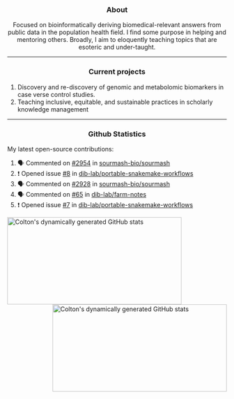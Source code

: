 <!--
Inspiration derived from:
1. https://zzetao.github.io/awesome-github-profile/
2. https://github.com/spcanelon
3. https://github.com/tallguyjenks

Tools used:
1. https://github.com/anuraghazra/github-readme-stats
2. https://github.com/jamesgeorge007/github-activity-readme
3. https://github.com/topics/profile-readme
-->

<h3 align="center">About</h3>

<p align="center">
Focused on bioinformatically deriving biomedical-relevant answers from public data in the population health field. 
I find some purpose in helping and mentoring others. Broadly, I aim to eloquently teaching topics that are esoteric and under-taught.
</p>

---

<h3 align="center">Current projects</h3>

1. Discovery and re-discovery of genomic and metabolomic biomarkers in case verse control studies.
2. Teaching inclusive, equitable, and sustainable practices in scholarly knowledge management

---

<h3 align="center">Github Statistics</h3>

My latest open-source contributions:

<!--START_SECTION:activity-->
1. 🗣 Commented on [#2954](https://github.com/sourmash-bio/sourmash/pull/2954#issuecomment-1915613688) in [sourmash-bio/sourmash](https://github.com/sourmash-bio/sourmash)
2. ❗ Opened issue [#8](https://github.com/dib-lab/portable-snakemake-workflows/issues/8) in [dib-lab/portable-snakemake-workflows](https://github.com/dib-lab/portable-snakemake-workflows)
3. 🗣 Commented on [#2928](https://github.com/sourmash-bio/sourmash/pull/2928#issuecomment-1902171451) in [sourmash-bio/sourmash](https://github.com/sourmash-bio/sourmash)
4. 🗣 Commented on [#65](https://github.com/dib-lab/farm-notes/issues/65#issuecomment-1900663682) in [dib-lab/farm-notes](https://github.com/dib-lab/farm-notes)
5. ❗ Opened issue [#7](https://github.com/dib-lab/portable-snakemake-workflows/issues/7) in [dib-lab/portable-snakemake-workflows](https://github.com/dib-lab/portable-snakemake-workflows)
<!--END_SECTION:activity-->

<a href="https://github.com/ccbaumler">
  <img height="200" width=400 align="left" alt="Colton's dynamically generated GitHub stats" src="https://github-readme-stats.vercel.app/api?username=ccbaumler&show_icons=true&title_color=434d58&icon_color=fa8072&ring_color=ba55d3"/>
</a>
<a href="https://github.com/ccbaumler">
  <img height="200" width=400 align="right" alt="Colton's dynamically generated GitHub stats" src="https://github-readme-stats.vercel.app/api/top-langs/?username=ccbaumler&layout=compact&langs_count=6&card_width=320&title_color=434d58&hide=Standard%20ML,%20TeX,%20Jupyter%20Notebook" />
</a>
